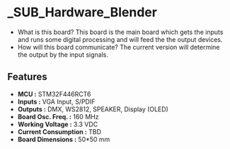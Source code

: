# _SUB_Hardware_Blender

- What is this board? This board is the main board which gets the inputs and runs some digital processing and will feed the the output devices.
- How will this board communicate? The current version will determine the output by the input signals.

## Features

- __MCU :__ STM32F446RCT6
- __Inputs :__ VGA Input, S/PDIF
- __Outputs :__ DMX, WS2812, SPEAKER, Display (OLED) 
- __Board Osc. Freq. :__ 160 MHz
- __Working Voltage :__ 3.3 VDC
- __Current Consumption :__  TBD
- __Board Dimensions :__ 50*50 mm
